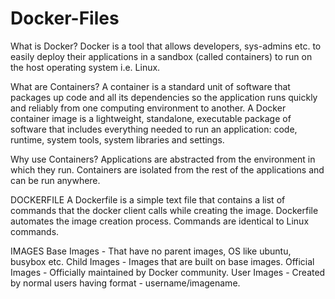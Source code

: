 # Docker-Files
What is Docker?
Docker is a tool that allows developers, sys-admins etc. to easily deploy their applications in a sandbox (called containers) to run on the host operating system i.e. Linux. 

What are Containers?
A container is a standard unit of software that packages up code and all its dependencies so the application runs quickly and reliably from one computing environment to another. A Docker container image is a lightweight, standalone, executable package of software that includes everything needed to run an application: code, runtime, system tools, system libraries and settings.

Why use Containers?
Applications are abstracted from the environment in which they run.
Containers are isolated from the rest of the applications and can be run anywhere.

DOCKERFILE
A Dockerfile is a simple text file that contains a list of commands that the docker client calls while creating the image.
Dockerfile automates the image creation process.
Commands are identical to Linux commands.

IMAGES
Base Images - That have no parent images, OS like ubuntu, busybox etc.
Child Images - Images that are built on base images.
Official Images - Officially maintained by Docker community.
User Images - Created by normal users having format - username/imagename.
